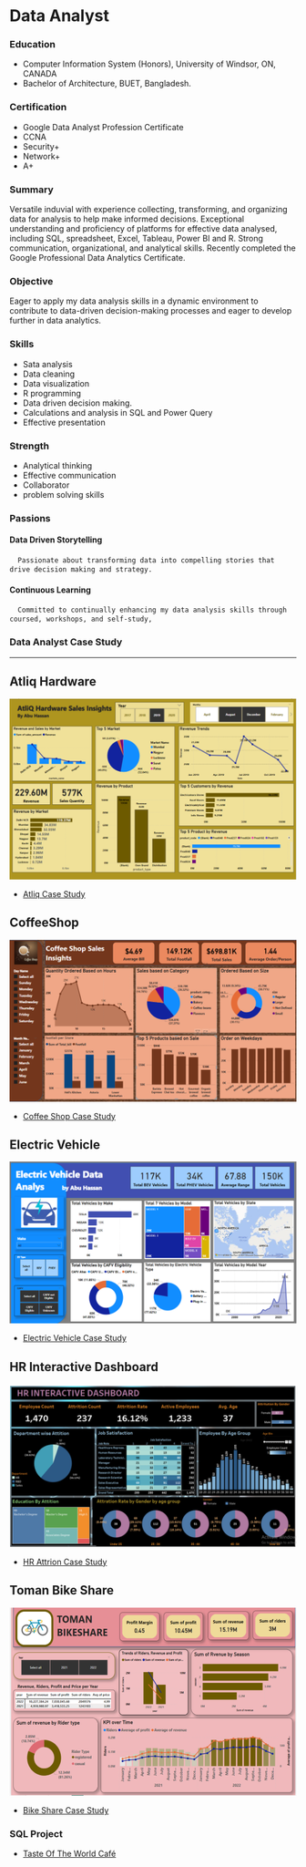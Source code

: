 # Data Analyst

### Education
- Computer Information System (Honors), University of Windsor, ON, CANADA
- Bachelor of Architecture, BUET, Bangladesh.

### Certification
- Google Data Analyst Profession Certificate
- CCNA
- Security+
- Network+
- A+

### Summary
Versatile induvial with experience collecting, transforming, and organizing data for analysis to help make informed decisions. Exceptional understanding and proficiency of platforms for effective data analysed, including SQL, spreadsheet, Excel, Tableau, Power BI and R. Strong communication, organizational, and analytical skills. Recently completed the   Google Professional Data Analytics Certificate.

### Objective
Eager to apply my data analysis skills in a dynamic environment to contribute to data-driven decision-making processes and eager to develop further in data analytics.

### Skills
- Sata analysis
- Data cleaning
- Data visualization
- R programming
- Data driven decision making.
- Calculations and analysis in SQL and Power Query
- Effective presentation
  
### Strength
- Analytical thinking
- Effective communication
- Collaborator
- problem solving skills

### Passions

 #### Data Driven Storytelling
 
      Passionate about transforming data into compelling stories that drive decision making and strategy.
      
 #### Continuous Learning
 
      Committed to continually enhancing my data analysis skills through coursed, workshops, and self-study,

### Data Analyst Case Study
---
## Atliq Hardware
![EEG_Band_Discovery](/Picture/Atliq_Hardware.png)
- [Atliq Case Study](/AtliqHardware.docx)
 
## CoffeeShop
![EEG_Band_Discovery](/Picture/Coffee_Shop.png)
- [Coffee Shop Case Study](/CoffeeShop.docx)
   
## Electric Vehicle
![EEG_Band_Discovery](/Picture/EV_Vehicle.png)
- [Electric Vehicle Case Study](/ElectricVehicle.docx)
     
## HR Interactive Dashboard
![EEG_Band_Discovery](/Picture/HR_Dashboard.png)
- [HR Attrion Case Study](/HRdashboard.docx)
    
## Toman Bike Share
  ![EEG_Band_Discovery](/Picture/Bike_Share.png)
  - [Bike Share Case Study](/TomanBikeShare.docx)
    
### SQL Project 
  - [Taste Of The World Café](/TasteOfTheWorldCafé.docx)

